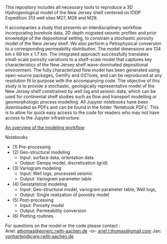 
This repository includes all necessary tools to reproduce a 3D Hydrogeological model of the New Jersey shelf centered on IODP Expedition 313 well sites M27, M28 and M29.

It accompanies a study that presents an interdisciplinary workflow incorporating borehole data, 2D depth migrated seismic profiles and prior knowledge of the depositional setting, to constrain a stochastic porosity model of the New Jersey shelf. We also perform a Petrophysical conversion to a corresponding permeability distribution. The model dimensions are 134 km x 69 km x 1.7 km. The integrated approach successfully translates small-scale porosity variations to a shelf-scale model that captures key characteristics of the New Jersey shelf wave-dominated depositional environment. The fully characterized flow model has been generated using open-source packages, GemPy and GSTools, and can be reproduced at any resolution fit to purpose with the accompanying code. The objective of this study is to provide a stochastic, geologically representative model of the New Jersey shelf constrained by well log and seismic data, which can be used for continental shelf studies such as flow and transport modelling or geomorphologic process modelling. All Jupyter notebooks have been downloaded as PDFs and can be found in the folder 'Notebook PDFs'. This is to allow for quick easy access to the code for readers who may not have access to the Jupyter infrastructure.


[An overview of the modeling workflow ](https://git.rwth-aachen.de/athomas/nj3d_model/-/blob/master/ModelingOverview.png)


Notebooks
* (1) Pre-processing 
* (2) Geo-structural modeling
    * Input: surface data, orientation data
    * Output: Gempy model, discretization (grid)
* (3) Variogram modeling 
    * Input: Well logs, processed seismic
    * Output: Variogram parameter table
* (4) Geostatistcal modeling 
    * Input: Geo-structural model, variogram parameter table, Well logs, 
    * Output: Single realization of porosity model
* (5) Post-processing 
    * Input: Porosity model 
    * Output: Permeability conversion
* (6) Plotting routines


For questions on the model or the code please contact :  
Ariel: athomas@eonerc.rwth-aachen.de -or- ariel.t.thomas@gmail.com 
Jan:  vonharten@cgre.rwth-aachen.de
